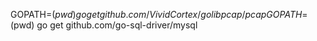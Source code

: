 GOPATH=$(pwd) go get github.com/VividCortex/golibpcap/pcap
GOPATH=$(pwd) go get github.com/go-sql-driver/mysql
